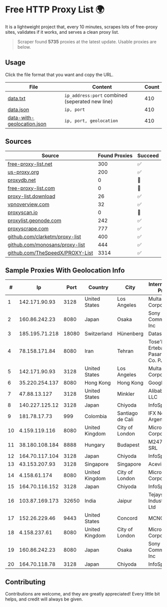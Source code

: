 
# Free HTTP Proxy List 🌍

It is a lightweight project that, every 10 minutes, scrapes lots of free-proxy sites, validates if it works, and serves a clean proxy list.


> Scraper found **5735** proxies at the latest update. Usable proxies are below.

## Usage

Click the file format that you want and copy the URL.


|File|Content|Count|
|----|-------|-----|
|[data.txt](https://raw.githubusercontent.com/themiralay/Proxy-List-World/master/data.txt)|`ip_address:port` combined (seperated new line)|410|
|[data.json](https://raw.githubusercontent.com/themiralay/Proxy-List-World/master/data.json)|`ip, port`|410|
|[data-with-geolocation.json](https://raw.githubusercontent.com/themiralay/Proxy-List-World/master/data-with-geolocation.json)|`ip, port, geolocation`|410|

## Sources

|Source|Found Proxies|Succeed|
|------|-------------|-------|
|[free-proxy-list.net](https://free-proxy-list.net)|300|✅|
|[us-proxy.org](https://www.us-proxy.org)|200|✅|
|[proxydb.net](http://proxydb.net)|0|🚫|
|[free-proxy-list.com](https://free-proxy-list.com/?page=&port=&type%5B%5D=http&type%5B%5D=https&up_time=0&search=Search)|0|🚫|
|[proxy-list.download](https://www.proxy-list.download/HTTP)|26|✅|
|[vpnoverview.com](https://vpnoverview.com/privacy/anonymous-browsing/free-proxy-servers)|32|✅|
|[proxyscan.io](https://www.proxyscan.io)|0|🚫|
|[proxylist.geonode.com](https://proxylist.geonode.com/api/proxy-list?limit=300&page=1&sort_by=lastChecked&sort_type=desc&protocols=http,https)|242|✅|
|[proxyscrape.com](https://api.proxyscrape.com/v2/?request=displayproxies&protocol=http&timeout=10000&country=all&ssl=all&anonymity=all)|777|✅|
|[github.com/clarketm/proxy-list](https://raw.githubusercontent.com/clarketm/proxy-list/master/proxy-list-raw.txt)|400|✅|
|[github.com/monosans/proxy-list](https://raw.githubusercontent.com/monosans/proxy-list/main/proxies/http.txt)|444|✅|
|[github.com/TheSpeedX/PROXY-List](https://raw.githubusercontent.com/TheSpeedX/PROXY-List/master/http.txt)|3314|✅|


## Sample Proxies With Geolocation Info

|#|Ip|Port|Country|City|Internet Service Provider|
|-|--|----|-------|----|-------------------------|
|1|142.171.90.93|3128|United States|Los Angeles|Multacom Corporation|
|2|160.86.242.23|8080|Japan|Osaka|Sony Network Communications Inc|
|3|185.195.71.218|18080|Switzerland|Hünenberg|Datasource AG|
|4|78.158.171.84|8080|Iran|Tehran|Tose'h Fanavari Ertebabat Pasargad Arian Co. PJS|
|5|142.171.90.93|3128|United States|Los Angeles|Multacom Corporation|
|6|35.220.254.137|8080|Hong Kong|Hong Kong|Google LLC|
|7|47.88.13.127|3128|United States|Minkler|Alibaba.com LLC|
|8|140.227.125.12|3128|Japan|Chiyoda|InfoSphere|
|9|181.78.17.73|999|Colombia|Santiago de Cali|IFX Networks Argentina S.R.L|
|10|4.159.119.116|8080|United Kingdom|City of London|Microsoft Corporation|
|11|38.180.108.184|8888|Hungary|Budapest|M247 Europe SRL|
|12|164.70.117.104|3128|Japan|Chiyoda|InfoSphere|
|13|43.153.207.93|3128|Singapore|Singapore|Aceville Pte.ltd|
|14|4.158.61.174|8080|United Kingdom|City of London|Microsoft Corporation|
|15|164.70.116.152|3128|Japan|Chiyoda|InfoSphere|
|16|103.87.169.173|32650|India|Jaipur|Tejays Industries Pvt Ltd|
|17|152.26.229.46|9443|United States|Concord|MCNC|
|18|4.158.237.61|8080|United Kingdom|City of London|Microsoft Corporation|
|19|160.86.242.23|8080|Japan|Osaka|Sony Network Communications Inc|
|20|164.70.118.78|3128|Japan|Chiyoda|InfoSphere|



## Contributing

Contributions are welcome, and they are greatly appreciated! Every
little bit helps, and credit will always be given.

